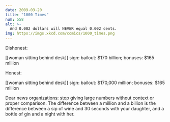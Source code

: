 ```yaml
---
date: 2009-03-20
title: "1000 Times"
num: 558
alt: >-
  And 0.002 dollars will NEVER equal 0.002 cents.
img: https://imgs.xkcd.com/comics/1000_times.png
---
```

Dishonest:

[[woman sitting behind desk]] sign: bailout: $170 billion; bonuses: $165 million

Honest:

[[woman sitting behind desk]] sign: bailout: $170,000 million; bonuses: $165 million

Dear news organizations: stop giving large numbers without context or proper comparison. The difference between a million and a billion is the difference between a sip of wine and 30 seconds with your daughter, and a bottle of gin and a night with her.

